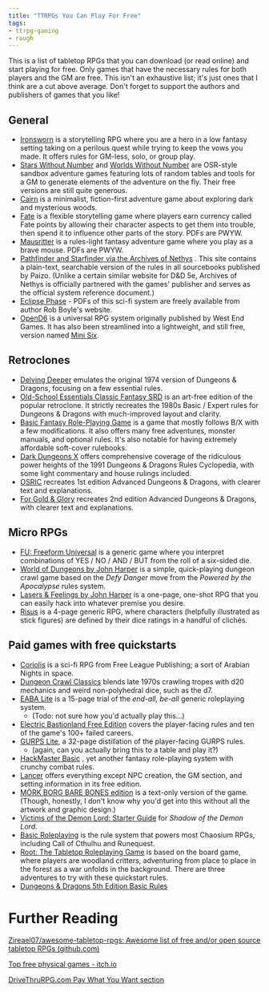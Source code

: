 ```yaml
---
title: "TTRPGs You Can Play For Free"
tags:
- ttrpg-gaming 
- rough
---
```


This is a list of tabletop RPGs that you can download (or read online) and start playing for free. Only games that have the necessary rules for both players and the GM are free. This isn't an exhaustive list; it's just ones that I think are a cut above average. Don't forget to support the authors and publishers of games that you like!

## General

- [Ironsworn](https://www.ironswornrpg.com/) is a storytelling RPG where you are a hero in a low fantasy setting taking on a perilous quest while trying to keep the vows you made. It offers rules for GM-less, solo, or group play.
- [Stars Without Number](https://www.drivethrurpg.com/product/230009/Stars-Without-Number-Revised-Edition-Free-Version) and [Worlds Without Number](https://www.drivethrurpg.com/product/348809/Worlds-Without-Number-Free-Edition) are OSR-style sandbox adventure games featuring lots of random tables and tools for a GM to generate elements of the adventure on the fly. Their free versions are still quite generous.
- [Cairn](https://cairnrpg.com/) is a minimalist, fiction-first adventure game about exploring dark and mysterious woods.
- [Fate](https://evilhat.com/product/fate-core-system/) is a flexible storytelling game where players earn currency called Fate points by allowing their character aspects to get them into trouble, then spend it to influence other parts of the story. PDFs are PWYW.
- [Mausritter](https://mausritter.com/) is a rules-light fantasy adventure game where you play as a brave mouse. PDFs are PWYW.
- [Pathfinder and Starfinder via the Archives of Nethys](https://2e.aonprd.com/PlayersGuide.aspx) . This site contains a plain-text, searchable version of the rules in all sourcebooks published by Paizo. (Unlike a certain similar website for D&D 5e, Archives of Nethys is officially partnered with the games' publisher and serves as the official system reference document.)
- [Eclipse Phase](https://robboyle.info/#eclipse-phase-pdfs) - PDFs of this sci-fi system are freely available from author Rob Boyle's website.
- [OpenD6](http://opend6project.org/) is a universal RPG system originally published by West End Games. It has also been streamlined into a lightweight, and still free, version named [Mini Six](https://www.drivethrurpg.com/product/144558/Mini-Six-Bare-Bones-Edition).

## Retroclones

- [Delving Deeper](https://ddo.immersiveink.com/) emulates the original 1974 version of Dungeons & Dragons, focusing on a few essential rules.
- [Old-School Essentials Classic Fantasy SRD](https://oldschoolessentials.necroticgnome.com/srd/index.php/Main_Page) is an art-free edition of the popular retroclone. It strictly recreates the 1980s Basic / Expert rules for Dungeons & Dragons with much-improved layout and clarity.
- [Basic Fantasy Role-Playing Game](https://www.basicfantasy.org/) is a game that mostly follows B/X with a few modifications. It also offers many free adventures, monster manuals, and optional rules. It's also notable for having extremely affordable soft-cover rulebooks.
- [Dark Dungeons X](https://www.drivethrurpg.com/product/310711/Dark-Dungeons-X) offers comprehensive coverage of the ridiculous power heights of the 1991 Dungeons & Dragons Rules Cyclopedia, with some light commentary and house rulings included.
- [OSRIC](https://osricrpg.com/) recreates 1st edition Advanced Dungeons & Dragons, with clearer text and explanations.
- [For Gold & Glory](https://www.drivethrurpg.com/product/156530/For-Gold--Glory) recreates 2nd edition Advanced Dungeons & Dragons, with clearer text and explanations.

## Micro RPGs

- [FU: Freeform Universal](https://www.perilplanet.com/freeform-universal/) is a generic game where you interpret combinations of YES / NO / AND / BUT from the roll of a six-sided die.
- [World of Dungeons by John Harper](https://johnharper.itch.io/world-of-dungeons) is a simple, quick-playing dungeon crawl game based on the *Defy Danger* move from the *Powered by the Apocalypse* rules system.
- [Lasers & Feelings by John Harper](https://johnharper.itch.io/lasers-feelings) is a one-page, one-shot RPG that you can easily hack into whatever premise you desire.
- [Risus](https://www.risusiverse.com/) is a 4-page generic RPG, where characters (helpfully illustrated as stick figures) are defined by their dice ratings in a handful of clichés.

## Paid games with free quickstarts

- [Coriolis](https://www.drivethrurpg.com/product/204702/Coriolis-The-Third-Horizon--Quickstart) is a sci-fi RPG from Free League Publishing; a sort of Arabian Nights in space.
- [Dungeon Crawl Classics](https://goodman-games.com/store/wp-content/uploads/sites/10/2020/09/DCC_QSR_Free2.pdf) blends late 1970s crawling tropes with d20 mechanics and weird non-polyhedral dice, such as the d7.
- [EABA Lite](https://www.btrc.net/images/stories/freedownloads/eaba/btr6101_sample.pdf) is a 15-page trial of the *end-all, be-all* generic roleplaying system.
	- (Todo: not sure how you'd actually play this...)
- [Electric Bastionland Free Edition](https://chrismcdee.itch.io/electric-bastionland-free-edition) covers the player-facing rules and ten of the game's 100+ failed careers.
- [GURPS Lite](http://www.sjgames.com/gurps/lite/), a 32-page distillation of the player-facing GURPS rules.
	- (again, can you actually bring this to a table and play it?)
- [HackMaster Basic](https://kenzerco.com/product/hackmaster-basic/) , yet another fantasy role-playing system with crunchy combat rules.
- [Lancer](https://massif-press.itch.io/corebook-pdf-free) offers everything except NPC creation, the GM section, and setting information in its free edition.
- [MÖRK BORG BARE BONES edition](https://morkborg.com/content/)  is a text-only version of the game. (Though, honestly, I don't know why you'd get into this without all the artwork and graphic design.)
- [Victims of the Demon Lord: Starter Guide](https://www.drivethrurpg.com/product/156576/Victims-of-the-Demon-Lord-Starter-Guide) for *Shadow of the Demon Lord*.
- [Basic Roleplaying](https://www.chaosium.com/basic-roleplaying/) is the rule system that powers most Chaosium RPGs, including Call of Cthulhu and Runequest.
- [Root: The Tabletop Roleplaying Game](https://www.drivethrurpg.com/product/288366/Root-The-Tabletop-Roleplaying-Game-Quickstart) is based on the board game, where players are woodland critters, adventuring from place to place in the forest as a war unfolds in the background. There are three adventures to try with these quickstart rules.
- [Dungeons & Dragons 5th Edition Basic Rules](https://www.dndbeyond.com/sources/basic-rules) 


# Further Reading

[Zireael07/awesome-tabletop-rpgs: Awesome list of free and/or open source tabletop RPGs (github.com)](https://github.com/Zireael07/awesome-tabletop-rpgs)

[Top free physical games - itch.io](https://itch.io/physical-games/free)

[DriveThruRPG.com Pay What You Want section](https://www.drivethrurpg.com/browse.php?pwyw=true)